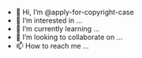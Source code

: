 - 👋 Hi, I’m @apply-for-copyright-case
- 👀 I’m interested in ...
- 🌱 I’m currently learning ...
- 💞️ I’m looking to collaborate on ...
- 📫 How to reach me ...

<!---
apply-for-copyright-case/apply-for-copyright-case is a ✨ special ✨ repository because its `README.md` (this file) appears on your GitHub profile.
You can click the Preview link to take a look at your changes.
--->
